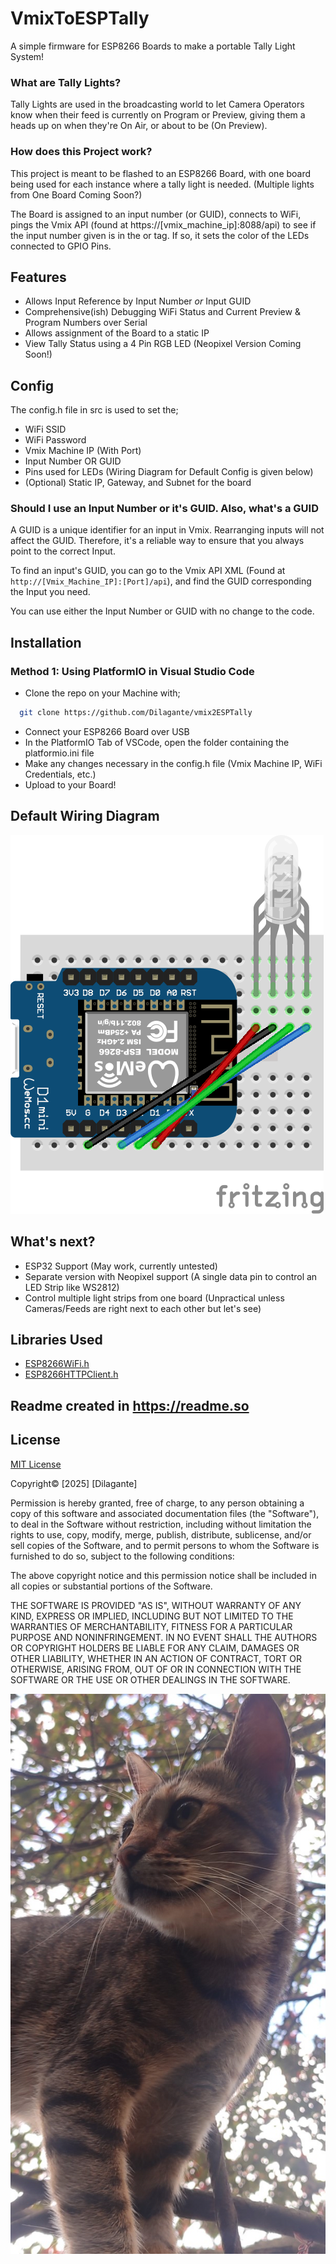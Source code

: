 
# VmixToESPTally

A simple firmware for ESP8266 Boards to make a portable Tally Light System!

### What are Tally Lights?

Tally Lights are used in the broadcasting world to let Camera Operators know when their feed is currently on Program or Preview, giving them a heads up on when they're On Air, or about to be (On Preview).

### How does this Project work?

This project is meant to be flashed to an ESP8266 Board, with one board being used for each instance where a tally light is needed. (Multiple lights from One Board Coming Soon?)

The Board is assigned to an input number (or GUID), connects to WiFi, pings the Vmix API (found at https://[vmix_machine_ip]:8088/api) to see if the input number given is in the <preview> or <active> tag. If so, it sets the color of the LEDs connected to GPIO Pins.


## Features

- Allows Input Reference by Input Number *or* Input GUID
- Comprehensive(ish) Debugging WiFi Status and Current Preview & Program Numbers over Serial
- Allows assignment of the Board to a static IP
- View Tally Status using a 4 Pin RGB LED (Neopixel Version Coming Soon!)

## Config

The config.h file in src is used to set the;
- WiFi SSID
- WiFi Password
-  Vmix Machine IP (With Port)
- Input Number OR GUID
- Pins used for LEDs (Wiring Diagram for Default Config is given below)
- (Optional) Static IP, Gateway, and Subnet for the board

### Should I use an Input Number or it's GUID. Also, what's a GUID

A GUID is a unique identifier for an input in Vmix. Rearranging inputs will not affect the GUID. Therefore, it's a reliable way to ensure that you always point to the correct Input. 

To find an input's GUID, you can go to the Vmix API XML (Found at ```http://[Vmix_Machine_IP]:[Port]/api```), and find the GUID corresponding the Input you need.

You can use either the Input Number or GUID with no change to the code.
## Installation

### Method 1: Using PlatformIO in Visual Studio Code

- Clone the repo on your Machine with;
```bash
  git clone https://github.com/Dilagante/vmix2ESPTally
```
    
- Connect your ESP8266 Board over USB
- In the PlatformIO Tab of VSCode, open the folder containing the platformio.ini file
- Make any changes necessary in the config.h file (Vmix Machine IP, WiFi Credentials, etc.)
- Upload to your Board!

## Default Wiring Diagram

![Wiring Diagram](https://github.com/Dilagante/vmix2ESPTally/blob/master/Tally_Client_Schematic_v2.png)

## What's next?

- ESP32 Support (May work, currently untested)
- Separate version with Neopixel support (A single data pin to control an LED Strip like WS2812)
- Control multiple light strips from one board (Unpractical unless Cameras/Feeds are right next to each other but let's see)

## Libraries Used

- [ESP8266WiFi.h](https://github.com/esp8266/Arduino/blob/master/libraries/ESP8266WiFi/)
- [ESP8266HTTPClient.h](https://github.com/esp8266/Arduino/blob/master/libraries/ESP8266HTTPClient/)


## Readme created in https://readme.so

## License

[MIT License](https://choosealicense.com/licenses/mit/)

Copyright© [2025] [Dilagante]

Permission is hereby granted, free of charge, to any person obtaining a copy
of this software and associated documentation files (the "Software"), to deal
in the Software without restriction, including without limitation the rights
to use, copy, modify, merge, publish, distribute, sublicense, and/or sell
copies of the Software, and to permit persons to whom the Software is
furnished to do so, subject to the following conditions:

The above copyright notice and this permission notice shall be included in all
copies or substantial portions of the Software.

THE SOFTWARE IS PROVIDED "AS IS", WITHOUT WARRANTY OF ANY KIND, EXPRESS OR
IMPLIED, INCLUDING BUT NOT LIMITED TO THE WARRANTIES OF MERCHANTABILITY,
FITNESS FOR A PARTICULAR PURPOSE AND NONINFRINGEMENT. IN NO EVENT SHALL THE
AUTHORS OR COPYRIGHT HOLDERS BE LIABLE FOR ANY CLAIM, DAMAGES OR OTHER
LIABILITY, WHETHER IN AN ACTION OF CONTRACT, TORT OR OTHERWISE, ARISING FROM,
OUT OF OR IN CONNECTION WITH THE SOFTWARE OR THE USE OR OTHER DEALINGS IN THE
SOFTWARE.



![My cat](https://github.com/Dilagante/vmix2ESPTally/blob/master/Cat.jpg)

